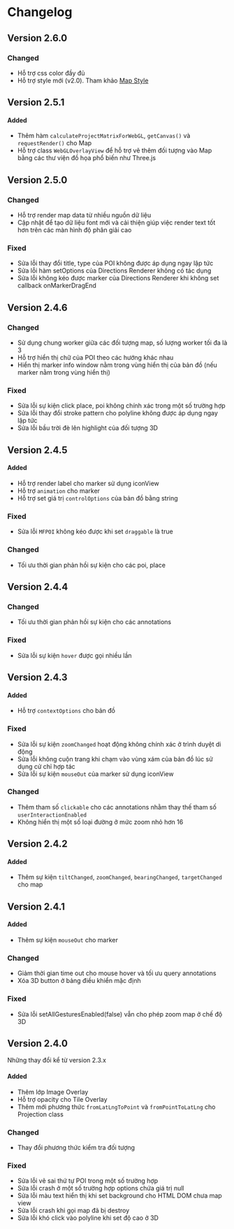 # Changelog

## Version 2.6.0

### Changed

- Hỗ trợ css color đầy đủ
- Hỗ trợ style mới (v2.0). Tham khảo [Map Style](https://map.map4d.vn/developer/mapstyle)

## Version 2.5.1

#### Added

- Thêm hàm `calculateProjectMatrixForWebGL`, `getCanvas()` và `requestRender()` cho Map
- Hỗ trợ class `WebGLOverlayView` để hỗ trợ vẽ thêm đối tượng vào Map bằng các thư viện đồ họa phổ biến như Three.js

## Version 2.5.0

### Changed

- Hỗ trợ render map data từ nhiều nguồn dữ liệu
- Cập nhật để tạo dữ liệu font mới và cải thiện giúp việc render text tốt hơn trên các màn hình độ phân giải cao

### Fixed

- Sửa lỗi thay đổi title, type của POI không được áp dụng ngay lập tức
- Sửa lỗi hàm setOptions của Directions Renderer không có tác dụng
- Sửa lỗi không kéo được marker của Directions Renderer khi không set callback onMarkerDragEnd

## Version 2.4.6

### Changed

- Sử dụng chung worker giữa các đối tượng map, số lượng worker tối đa là 3
- Hỗ trợ hiển thị chữ của POI theo các hướng khác nhau
- Hiển thị marker info window nằm trong vùng hiển thị của bản đồ (nếu marker nằm trong vùng hiển thị)

### Fixed

- Sửa lỗi sự kiện click place, poi không chính xác trong một số trường hợp
- Sửa lỗi thay đổi stroke pattern cho polyline không được áp dụng ngay lập tức
- Sửa lỗi bầu trời đè lên highlight của đối tượng 3D

## Version 2.4.5

#### Added

- Hỗ trợ render label cho marker sử dụng iconView
- Hỗ trợ `animation` cho marker
- Hỗ trợ set giá trị `controlOptions` của bản đồ bằng string

### Fixed

- Sửa lỗi `MFPOI` không kéo được  khi set `draggable` là true

### Changed

- Tối ưu thời gian phản hồi sự kiện cho các poi, place

## Version 2.4.4

### Changed

- Tối ưu thời gian phản hồi sự kiện cho các annotations

### Fixed

- Sửa lỗi sự kiện `hover` được gọi nhiều lần

## Version 2.4.3

#### Added

- Hỗ trợ `contextOptions` cho bản đồ

### Fixed

- Sửa lỗi sự kiện `zoomChanged` hoạt động không chính xác ở trình duyệt di động
- Sửa lỗi không cuộn trang khi chạm vào vùng xám của bản đồ lúc sử dụng cử chỉ hợp tác
- Sửa lỗi sự kiện `mouseOut` của marker sử dụng iconView

### Changed

- Thêm tham số `clickable` cho các annotations nhằm thay thế tham số `userInteractionEnabled`
- Không hiển thị một số loại đường ở mức zoom nhỏ hơn 16

## Version 2.4.2

#### Added

- Thêm sự kiện `tiltChanged`, `zoomChanged`, `bearingChanged`, `targetChanged` cho map

## Version 2.4.1

#### Added

- Thêm sự kiện `mouseOut` cho marker

### Changed

- Giảm thời gian time out cho mouse hover và tối ưu query annotations
- Xóa 3D button ở bảng điều khiển mặc định

### Fixed

- Sửa lỗi setAllGesturesEnabled(false) vẫn cho phép zoom map ở chế độ 3D

## Version 2.4.0

Những thay đổi kể từ version 2.3.x

#### Added

- Thêm lớp Image Overlay
- Hỗ trợ opacity cho Tile Overlay
- Thêm mới phương thức `fromLatLngToPoint` và `fromPointToLatLng` cho Projection class

### Changed

- Thay đổi phương thức kiểm tra đối tượng

### Fixed

- Sửa lỗi vẽ sai thứ tự POI trong một số trường hợp
- Sửa lỗi crash ở một số trường hợp options chứa giá trị null
- Sửa lỗi màu text hiển thị khi set background cho HTML DOM chưa map view
- Sửa lỗi crash khi gọi map đã bị destroy
- Sửa lỗi khó click vào polyline khi set độ cao ở 3D

<!-- #### Security -->
